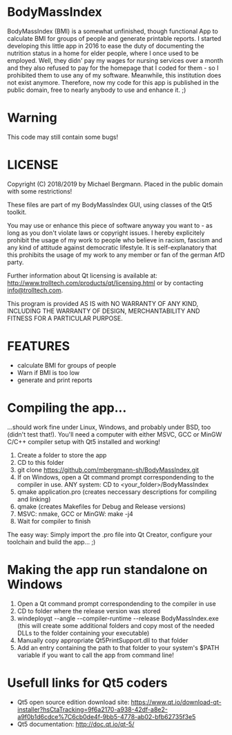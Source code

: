 # BodyMassIndex
BodyMassIndex (BMI) is a somewhat unfinished, though functional App to calculate BMI for groups of people and generate printable reports. I started developing this little app in 2016 to ease the duty of documenting the nutrition status in a home for elder people, where I once used to be employed. Well, they didn' pay my wages for nursing services over a month and they also refused to pay for the homepage that I coded for them - so I prohibited them to use any of my software. Meanwhile, this institution does not exist anymore. Therefore, now my code for this app is published in the public domain, free to nearly anybody to use and enhance it. ;)

# Warning
This code may still contain some bugs!

# LICENSE
Copyright (C) 2018/2019 by Michael Bergmann. Placed in the public domain with some restrictions!

These files are part of my BodyMassIndex GUI, using classes of the Qt5 toolkit.

You may use or enhance this piece of software anyway you want to - as long as you don't violate laws or copyright issues. I hereby explicitely prohibit the usage of my work to people who believe in racism, fascism and any kind of attitude against democratic lifestyle. It is self-explanatory that this prohibits the usage of my work to any member or fan of the german AfD party.

Further information about Qt licensing is available at: http://www.trolltech.com/products/qt/licensing.html or by contacting info@trolltech.com.


This program is provided AS IS with NO WARRANTY OF ANY KIND, INCLUDING THE WARRANTY OF DESIGN, MERCHANTABILITY AND FITNESS FOR A PARTICULAR PURPOSE.

# FEATURES
- calculate BMI for groups of people
- Warn if BMI is too low
- generate and print reports

# Compiling the app...
...should work fine under Linux, Windows, and probably under BSD, too (didn't test that!).
You'll need a computer with either MSVC, GCC or MinGW C/C++ compiler setup with Qt5 installed and working!

1. Create a folder to store the app
2. CD to this folder
3. git clone https://github.com/mbergmann-sh/BodyMassIndex.git
4. If on Windows, open a Qt command prompt correspondending to the compiler in use. ANY system: CD to <your_folder>/BodyMassIndex
5. qmake application.pro (creates neccessary descriptions for compiling and linking)
6. qmake (creates Makefiles for Debug and Release versions)
7. MSVC: nmake, GCC or MinGW: make -j4
8. Wait for compiler to finish

The easy way: Simply import the .pro file into Qt Creator, configure your toolchain and build the app... ;)

# Making the app run standalone on Windows
1. Open a Qt command prompt correspondending to the compiler in use 
2. CD to folder where the release version was stored
3. windeployqt --angle --compiler-runtime --release BodyMassIndex.exe (this will create some additional folders and copy most of the needed DLLs to the folder containing your executable)
4. Manually copy appropriate Qt5PrintSupport.dll to that folder
5. Add an entry containing the path to that folder to your system's $PATH variable if you want to call the app from command line!

# Usefull links for Qt5 coders
- Qt5 open source edition download site: https://www.qt.io/download-qt-installer?hsCtaTracking=9f6a2170-a938-42df-a8e2-a9f0b1d6cdce%7C6cb0de4f-9bb5-4778-ab02-bfb62735f3e5
- Qt5 documentation: http://doc.qt.io/qt-5/ 
